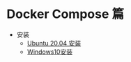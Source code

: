 # Docker Compose 篇

* 安装
  + [Ubuntu 20.04 安装](../../../Linux/Ubuntu/20.04/软件安装/安装DockerCompose.md)
  + [Windows10安装](Windows10安装.md)

